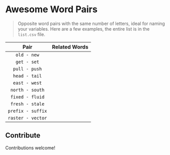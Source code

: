 # Awesome Word Pairs

> Opposite word pairs with the same number of letters, ideal for naming your variables. Here are a few examples, the entire list is in the `list.csv` file.

|       Pair        | Related Words |
| :---------------: | ------------- |
|    `old - new`    |               |
|    `get - set`    |               |
|   `pull - push`   |               |
|   `head - tail`   |               |
|   `east - west`   |               |
|  `north - south`  |               |
|  `fixed - fluid`  |               |
|  `fresh - stale`  |               |
| `prefix - suffix` |               |
| `raster - vector` |               |

## Contribute

Contributions welcome!
